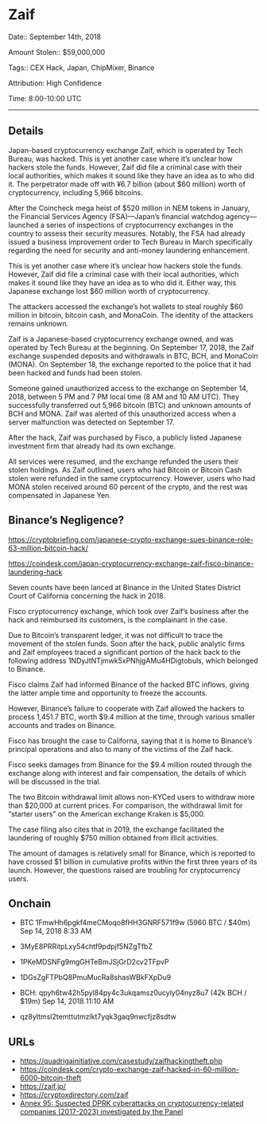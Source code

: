 # Zaif

Date:: September 14th, 2018

Amount Stolen:: $59,000,000

Tags:: CEX Hack, Japan, ChipMixer, Binance

Attribution: High Confidence

Time: 8:00-10:00 UTC


---


## Details 

Japan-based cryptocurrency exchange Zaif, which is operated by Tech Bureau, was hacked. This is yet another case where it’s unclear how hackers stole the funds. However, Zaif did file a criminal case with their local authorities, which makes it sound like they have an idea as to who did it. The perpetrator made off with ¥6.7 billion (about $60 million) worth of cryptocurrency, including 5,966 bitcoins.

After the Coincheck mega heist of $520 million in NEM tokens in January, the Financial Services Agency (FSA)—Japan’s financial watchdog agency— launched a series of inspections of cryptocurrency exchanges in the country to assess their security measures. Notably, the FSA had already issued a business improvement order to Tech Bureau in March specifically regarding the need for security and anti-money laundering enhancement.

This is yet another case where it’s unclear how hackers stole the funds. However, Zaif did file a criminal case with their local authorities, which makes it sound like they have an idea as to who did it. Either way, this Japanese exchange lost $60 million worth of cryptocurrency.

The attackers accessed the exchange’s hot wallets to steal roughly $60 million in bitcoin, bitcoin cash, and MonaCoin. The identity of the attackers remains unknown.

Zaif is a Japanese-based cryptocurrency exchange owned, and was operated by Tech Bureau at the beginning. On September 17, 2018, the Zaif exchange suspended deposits and withdrawals in BTC, BCH, and MonaCoin (MONA). On September 18, the exchange reported to the police that it had been hacked and funds had been stolen.

Someone gained unauthorized access to the exchange on September 14, 2018, between 5 PM and 7 PM local time (8 AM and 10 AM UTC). They successfully transferred out 5,966 bitcoin (BTC) and unknown amounts of BCH and MONA. Zaif was alerted of this unauthorized access when a server malfunction was detected on September 17.

After the hack, Zaif was purchased by Fisco, a publicly listed Japanese investment firm that already had its own exchange.

All services were resumed, and the exchange refunded the users their stolen holdings. As Zaif outlined, users who had Bitcoin or Bitcoin Cash stolen were refunded in the same cryptocurrency. However, users who had MONA stolen received around 60 percent of the crypto, and the rest was compensated in Japanese Yen.


## Binance’s Negligence?

https://cryptobriefing.com/japanese-crypto-exchange-sues-binance-role-63-million-bitcoin-hack/

https://coindesk.com/japan-cryptocurrency-exchange-zaif-fisco-binance-laundering-hack

Seven counts have been lanced at Binance in the United States District Court of California concerning the hack in 2018.

Fisco cryptocurrency exchange, which took over Zaif’s business after the hack and reimbursed its customers, is the complainant in the case.

Due to Bitcoin’s transparent ledger, it was not difficult to trace the movement of the stolen funds. Soon after the hack, public analytic firms and Zaif employees traced a significant portion of the hack back to the following address 1NDyJtNTjmwk5xPNhjgAMu4HDigtobuls, which belonged to Binance.

Fisco claims Zaif had informed Binance of the hacked BTC inflows, giving the latter ample time and opportunity to freeze the accounts.

However, Binance’s failure to cooperate with Zaif allowed the hackers to process 1,451.7 BTC, worth $9.4 million at the time, through various smaller accounts and trades on Binance.

Fisco has brought the case to Californa, saying that it is home to Binance’s principal operations and also to many of the victims of the Zaif hack.

Fisco seeks damages from Binance for the $9.4 million routed through the exchange along with interest and fair compensation, the details of which will be discussed in the trial.

The two Bitcoin withdrawal limit allows non-KYCed users to withdraw more than $20,000 at current prices. For comparison, the withdrawal limit for “starter users” on the American exchange Kraken is $5,000.

The case filing also cites that in 2019, the exchange facilitated the laundering of roughly $750 million obtained from illicit activities.

The amount of damages is relatively small for Binance, which is reported to have crossed $1 billion in cumulative profits within the first three years of its launch. However, the questions raised are troubling for cryptocurrency users.


## Onchain

- BTC 1FmwHh6pgkf4meCMoqo8fHH3GNRF571f9w (5960 BTC / $40m) Sep 14, 2018 8:33 AM

- 3MyE8PRRitpLxy54chtf9pdpjf5NZgTfbZ

- 1PKeMDSNFg9mgGHTeBmJSjGrD2cv2TFpvP

- 1DGsZgFTPbQ8PmuMucRa8shasWBkFXpDu9

- BCH: qpyh6tw42h5pyl84py4c3ukqamsz0ucyly04nyz8u7 (42k BCH / $19m) Sep 14, 2018 11:10 AM

- qz8yltmsl2temttutmzlkt7yqk3gaq9nwcfjz8sdtw



## URLs

- https://quadrigainitiative.com/casestudy/zaifhackingtheft.php
- https://coindesk.com/crypto-exchange-zaif-hacked-in-60-million-6000-bitcoin-theft
- https://zaif.jp/
- https://cryptoxdirectory.com/zaif
- [Annex 95: Suspected DPRK cyberattacks on cryptocurrency-related companies (2017-2023) investigated by the Panel](../pdfs/2024-03-07_UN-Security-Council_s-2024-215.pdf)


